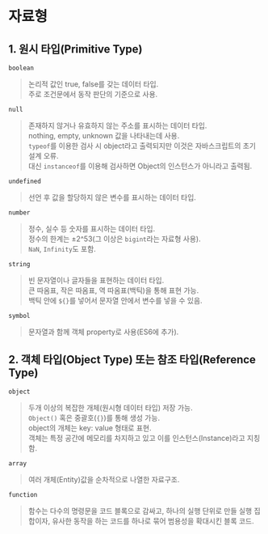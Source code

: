 # 자료형

## 1. 원시 타입(Primitive Type)

`boolean`

> 논리적 값인 true, false를 갖는 데이터 타입.  
> 주로 조건문에서 동작 판단의 기준으로 사용.

`null`

> 존재하지 않거나 유효하지 않는 주소를 표시하는 데이터 타입.  
> nothing, empty, unknown 값을 나타내는데 사용.  
> `typeof`를 이용한 검사 시 object라고 출력되지만 이것은 자바스크립트의 초기 설계 오류.  
> 대신 `instanceof`를 이용해 검사하면 Object의 인스턴스가 아니라고 출력됨.

`undefined`

> 선언 후 값을 할당하지 않은 변수를 표시하는 데이터 타입.

`number`

> 정수, 실수 등 숫자를 표시하는 데이터 타입.  
> 정수의 한계는 ±2^53(그 이상은 `bigint`라는 자료형 사용).  
> `NaN`, `Infinity`도 포함.

`string`

> 빈 문자열이나 글자들을 표현하는 데이터 타입.  
> 큰 따옴표, 작은 따옴표, 역 따옴표(백틱)을 통해 표현 가능.  
> 백틱 안에 `${}`를 넣어서 문자열 안에서 변수를 넣을 수 있음.

`symbol`

> 문자열과 함께 객체 property로 사용(ES6에 추가).

## 2. 객체 타입(Object Type) 또는 참조 타입(Reference Type)

`object`

> 두개 이상의 복잡한 개체(원시형 데이터 타입) 저장 가능.  
> `Object()` 혹은 중괄호(`{}`)를 통해 생성 가능.  
> object의 개체는 key: value 형태로 표현.  
> 객체는 특정 공간에 메모리를 차지하고 있고 이를 인스턴스(Instance)라고 지칭함.

`array`

> 여러 개체(Entity)값을 순차적으로 나열한 자료구조.

`function`

> 함수는 다수의 명령문을 코드 블록으로 감싸고, 하나의 실행 단위로 만들 실행 집합이자, 유사한 동작을 하는 코드를 하나로 묶어 범용성을 확대시킨 블록 코드.
